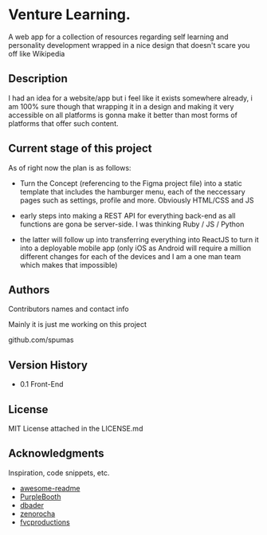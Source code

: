 # Venture Learning.

A web app for a collection of resources regarding self learning and personality development wrapped in a nice design that doesn't scare you off like Wikipedia

## Description

 I had an idea for a website/app but i feel like it exists somewhere already, i am 100% sure though that wrapping it in a design and making it very accessible on all platforms is gonna make it better than most forms of platforms that offer such content.

## Current stage of this project

As of right now the plan is as follows:

- Turn the Concept (referencing to the Figma project file) into a static template that includes the hamburger menu, each of the neccessary pages such as settings, profile and more. Obviously HTML/CSS and JS

- early steps into making a REST API for everything back-end as all functions are gona be server-side. I was thinking Ruby / JS / Python

- the latter will follow up into transferring everything into ReactJS to turn it into a deployable mobile app (only iOS as Android will require a million different changes for each of the devices and I am a one man team which makes that impossible)

## Authors

Contributors names and contact info

Mainly it is just me working on this project

github.com/spumas

## Version History

- 0.1 Front-End

## License

MIT License attached in the LICENSE.md

## Acknowledgments

Inspiration, code snippets, etc.
* [awesome-readme](https://github.com/matiassingers/awesome-readme)
* [PurpleBooth](https://gist.github.com/PurpleBooth/109311bb0361f32d87a2)
* [dbader](https://github.com/dbader/readme-template)
* [zenorocha](https://gist.github.com/zenorocha/4526327)
* [fvcproductions](https://gist.github.com/fvcproductions/1bfc2d4aecb01a834b46)